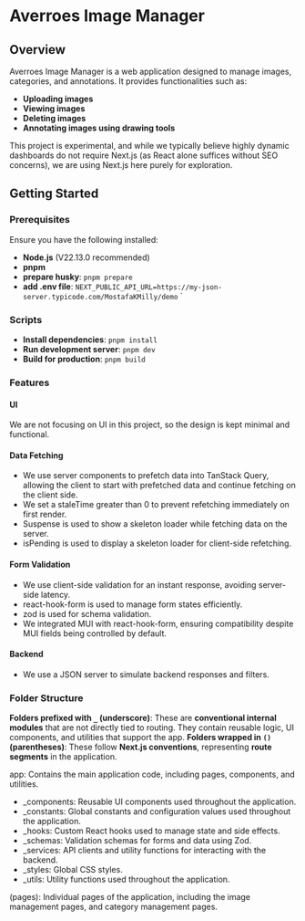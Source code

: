 # Averroes Image Manager

## Overview

Averroes Image Manager is a web application designed to manage images, categories, and annotations. It provides functionalities such as:

- **Uploading images**
- **Viewing images**
- **Deleting images**
- **Annotating images using drawing tools**

This project is experimental, and while we typically believe highly dynamic dashboards do not require Next.js (as React alone suffices without SEO concerns), we are using Next.js here purely for exploration.

## Getting Started

### Prerequisites

Ensure you have the following installed:

- **Node.js** (V22.13.0 recommended)
- **pnpm**
- **prepare husky**: `pnpm prepare`
- **add .env file**: `NEXT_PUBLIC_API_URL=https://my-json-server.typicode.com/MostafaKMilly/demo`
  `

### Scripts

- **Install dependencies**: `pnpm install`
- **Run development server**: `pnpm dev`
- **Build for production**: `pnpm build`

### Features

#### UI

We are not focusing on UI in this project, so the design is kept minimal and functional.

#### Data Fetching

- We use server components to prefetch data into TanStack Query, allowing the client to start with prefetched data and continue fetching on the client side.
- We set a staleTime greater than 0 to prevent refetching immediately on first render.
- Suspense is used to show a skeleton loader while fetching data on the server.
- isPending is used to display a skeleton loader for client-side refetching.

#### Form Validation

- We use client-side validation for an instant response, avoiding server-side latency.
- react-hook-form is used to manage form states efficiently.
- zod is used for schema validation.
- We integrated MUI with react-hook-form, ensuring compatibility despite MUI fields being controlled by default.

#### Backend

- We use a JSON server to simulate backend responses and filters.

### Folder Structure

**Folders prefixed with `_` (underscore)**: These are **conventional internal modules** that are not directly tied to routing. They contain reusable logic, UI components, and utilities that support the app.
**Folders wrapped in `()` (parentheses)**: These follow **Next.js conventions**, representing **route segments** in the application.

app: Contains the main application code, including pages, components, and utilities.

- \_components: Reusable UI components used throughout the application.
- \_constants: Global constants and configuration values used throughout the application.
- \_hooks: Custom React hooks used to manage state and side effects.
- \_schemas: Validation schemas for forms and data using Zod.
- \_services: API clients and utility functions for interacting with the backend.
- \_styles: Global CSS styles.
- \_utils: Utility functions used throughout the application.

(pages): Individual pages of the application, including the image management pages, and category management pages.
